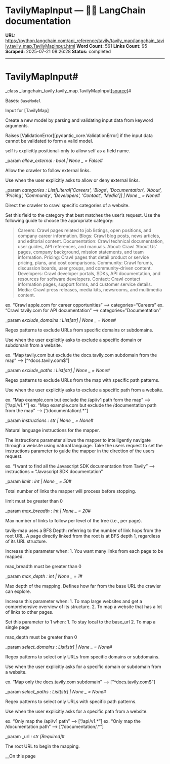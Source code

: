 # TavilyMapInput — 🦜🔗 LangChain  documentation

**URL:** https://python.langchain.com/api_reference/tavily/tavily_map/langchain_tavily.tavily_map.TavilyMapInput.html
**Word Count:** 561
**Links Count:** 95
**Scraped:** 2025-07-21 08:26:28
**Status:** completed

---

# TavilyMapInput\#

_class _langchain\_tavily.tavily\_map.TavilyMapInput[\[source\]](https://python.langchain.com/api_reference/_modules/langchain_tavily/tavily_map.html#TavilyMapInput)\#     

Bases: `BaseModel`

Input for \[TavilyMap\]

Create a new model by parsing and validating input data from keyword arguments.

Raises \[ValidationError\]\[pydantic\_core.ValidationError\] if the input data cannot be validated to form a valid model.

self is explicitly positional-only to allow self as a field name.

_param _allow\_external _: bool | None_ _ = False_\#     

Allow the crawler to follow external links.

Use when the user explicitly asks to allow or deny external links.

_param _categories _: List\[Literal\['Careers', 'Blogs', 'Documentation', 'About', 'Pricing', 'Community', 'Developers', 'Contact', 'Media'\]\] | None_ _ = None_\#     

Direct the crawler to crawl specific categories of a website.

Set this field to the category that best matches the user’s request. Use the following guide to choose the appropriate category:

> Careers: Crawl pages related to job listings, open positions, and company career information. Blogs: Crawl blog posts, news articles, and editorial content. Documentation: Crawl technical documentation, user guides, API references, and manuals. About: Crawl ‘About Us’ pages, company background, mission statements, and team information. Pricing: Crawl pages that detail product or service pricing, plans, and cost comparisons. Community: Crawl forums, discussion boards, user groups, and community-driven content. Developers: Crawl developer portals, SDKs, API documentation, and resources for software developers. Contact: Crawl contact information pages, support forms, and customer service details. Media: Crawl press releases, media kits, newsrooms, and multimedia content.

ex. “Crawl apple.com for career opportunities” —> categories=”Careers” ex. “Crawl tavily.com for API documentation” —> categories=”Documentation”

_param _exclude\_domains _: List\[str\] | None_ _ = None_\#     

Regex patterns to exclude URLs from specific domains or subdomains.

Use when the user explicitly asks to exclude a specific domain or subdomain from a website.

ex. “Map tavily.com but exclude the docs.tavily.com subdomain from the map” —> \[“^docs.tavily.com$”\]

_param _exclude\_paths _: List\[str\] | None_ _ = None_\#     

Regex patterns to exclude URLs from the map with specific path patterns.

Use when the user explicitly asks to exclude a specific path from a website.

ex. “Map example.com but exclude the /api/v1 path form the map” —> \[“/api/v1.\*”\] ex. “Map example.com but exclude the /documentation path from the map” —> \[“/documentation/.\*”\]

_param _instructions _: str | None_ _ = None_\#     

Natural language instructions for the mapper.

The instructions parameter allows the mapper to intelligently navigate through a website using natural language. Take the users request to set the instructions parameter to guide the mapper in the direction of the users request.

ex. “I want to find all the Javascript SDK documentation from Tavily” —> instructions = “Javascript SDK documentation”

_param _limit _: int | None_ _ = 50_\#     

Total number of links the mapper will process before stopping.

limit must be greater than 0

_param _max\_breadth _: int | None_ _ = 20_\#     

Max number of links to follow per level of the tree \(i.e., per page\).

tavily-map uses a BFS Depth: referring to the number of link hops from the root URL. A page directly linked from the root is at BFS depth 1, regardless of its URL structure.

Increase this parameter when: 1\. You want many links from each page to be mapped.

max\_breadth must be greater than 0

_param _max\_depth _: int | None_ _ = 1_\#     

Max depth of the mapping. Defines how far from the base URL the crawler can explore.

Increase this parameter when: 1\. To map large websites and get a comprehensive overview of its structure. 2\. To map a website that has a lot of links to other pages.

Set this parameter to 1 when: 1\. To stay local to the base\_url 2\. To map a single page

max\_depth must be greater than 0

_param _select\_domains _: List\[str\] | None_ _ = None_\#     

Regex patterns to select only URLs from specific domains or subdomains.

Use when the user explicitly asks for a specific domain or subdomain from a website.

ex. “Map only the docs.tavily.com subdomain” —> \[“^docs.tavily.com$”\]

_param _select\_paths _: List\[str\] | None_ _ = None_\#     

Regex patterns to select only URLs with specific path patterns.

Use when the user explicitly asks for a specific path from a website.

ex. “Only map the /api/v1 path” —> \[“/api/v1.\*”\] ex. “Only map the /documentation path” —> \[“/documentation/.\*”\]

_param _url _: str_ _\[Required\]_\#     

The root URL to begin the mapping.

__On this page